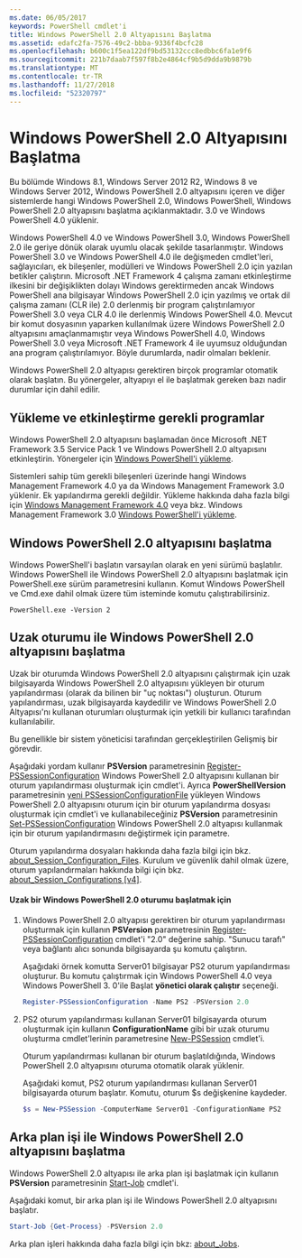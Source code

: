 ```yaml
---
ms.date: 06/05/2017
keywords: PowerShell cmdlet'i
title: Windows PowerShell 2.0 Altyapısını Başlatma
ms.assetid: edafc2fa-7576-49c2-bbba-9336f4bcfc28
ms.openlocfilehash: b600c1f5ea122df9bd53132ccc8edbbc6fa1e9f6
ms.sourcegitcommit: 221b7daab7f597f8b2e4864cf9b5d9dda9b9879b
ms.translationtype: MT
ms.contentlocale: tr-TR
ms.lasthandoff: 11/27/2018
ms.locfileid: "52320797"
---
```

# <a name="starting-the-windows-powershell-20-engine"></a>Windows PowerShell 2.0 Altyapısını Başlatma

Bu bölümde Windows 8.1, Windows Server 2012 R2, Windows 8 ve Windows Server 2012, Windows PowerShell 2.0 altyapısını içeren ve diğer sistemlerde hangi Windows PowerShell 2.0, Windows PowerShell, Windows PowerShell 2.0 altyapısını başlatma açıklanmaktadır. 3.0 ve Windows PowerShell 4.0 yüklenir.

Windows PowerShell 4.0 ve Windows PowerShell 3.0, Windows PowerShell 2.0 ile geriye dönük olarak uyumlu olacak şekilde tasarlanmıştır. Windows PowerShell 3.0 ve Windows PowerShell 4.0 ile değişmeden cmdlet'leri, sağlayıcıları, ek bileşenler, modülleri ve Windows PowerShell 2.0 için yazılan betikler çalıştırın. Microsoft .NET Framework 4 çalışma zamanı etkinleştirme ilkesini bir değişiklikten dolayı Windows gerektirmeden ancak Windows PowerShell ana bilgisayar Windows PowerShell 2.0 için yazılmış ve ortak dil çalışma zamanı (CLR ile) 2.0 derlenmiş bir program çalıştırılamıyor PowerShell 3.0 veya CLR 4.0 ile derlenmiş Windows PowerShell 4.0. Mevcut bir komut dosyasının yaparken kullanılmak üzere Windows PowerShell 2.0 altyapısını amaçlanmamıştır veya Windows PowerShell 4.0, Windows PowerShell 3.0 veya Microsoft .NET Framework 4 ile uyumsuz olduğundan ana program çalıştırılamıyor. Böyle durumlarda, nadir olmaları beklenir.

Windows PowerShell 2.0 altyapısı gerektiren birçok programlar otomatik olarak başlatın. Bu yönergeler, altyapıyı el ile başlatmak gereken bazı nadir durumlar için dahil edilir.

## <a name="installing-and-enabling-required-programs"></a>Yükleme ve etkinleştirme gerekli programlar

Windows PowerShell 2.0 altyapısını başlamadan önce Microsoft .NET Framework 3.5 Service Pack 1 ve Windows PowerShell 2.0 altyapısını etkinleştirin. Yönergeler için [Windows PowerShell'i yükleme](Installing-Windows-PowerShell.md).

Sistemleri sahip tüm gerekli bileşenleri üzerinde hangi Windows Management Framework 4.0 ya da Windows Management Framework 3.0 yüklenir. Ek yapılandırma gerekli değildir. Yükleme hakkında daha fazla bilgi için [Windows Management Framework 4.0](https://go.microsoft.com/fwlink/?LinkID=293881) veya bkz. Windows Management Framework 3.0 [Windows PowerShell'i yükleme](Installing-Windows-PowerShell.md).

## <a name="how-to-start-the-windows-powershell-20-engine"></a>Windows PowerShell 2.0 altyapısını başlatma

Windows PowerShell'i başlatın varsayılan olarak en yeni sürümü başlatılır. Windows PowerShell ile Windows PowerShell 2.0 altyapısını başlatmak için PowerShell.exe sürüm parametresini kullanın. Komut Windows PowerShell ve Cmd.exe dahil olmak üzere tüm isteminde komutu çalıştırabilirsiniz.

```
PowerShell.exe -Version 2
```

## <a name="how-to-start-a-remote-session-with-the-windows-powershell-20-engine"></a>Uzak oturumu ile Windows PowerShell 2.0 altyapısını başlatma

Uzak bir oturumda Windows PowerShell 2.0 altyapısını çalıştırmak için uzak bilgisayarda Windows PowerShell 2.0 altyapısını yükleyen bir oturum yapılandırması (olarak da bilinen bir "uç noktası") oluşturun. Oturum yapılandırması, uzak bilgisayarda kaydedilir ve Windows PowerShell 2.0 Altyapısı'nı kullanan oturumları oluşturmak için yetkili bir kullanıcı tarafından kullanılabilir.

Bu genellikle bir sistem yöneticisi tarafından gerçekleştirilen Gelişmiş bir görevdir.

Aşağıdaki yordam kullanır **PSVersion** parametresinin [Register-PSSessionConfiguration](https://technet.microsoft.com/library/e9152ae2-bd6d-4056-9bc7-dc1893aa29ea) Windows PowerShell 2.0 altyapısını kullanan bir oturum yapılandırması oluşturmak için cmdlet'i. Ayrıca **PowerShellVersion** parametresinin [yeni PSSessionConfigurationFile](https://technet.microsoft.com/library/5f3e3633-6e90-479c-aea9-ba45a1954866) yükleyen Windows PowerShell 2.0 altyapısını oturum için bir oturum yapılandırma dosyası oluşturmak için cmdlet'i ve kullanabileceğiniz **PSVersion** parametresinin [Set-PSSessionConfiguration](https://technet.microsoft.com/library/b21fbad3-1759-4260-b206-dcb8431cd6ea) Windows PowerShell 2.0 altyapısı kullanmak için bir oturum yapılandırmasını değiştirmek için parametre.

Oturum yapılandırma dosyaları hakkında daha fazla bilgi için bkz. [about_Session_Configuration_Files](https://technet.microsoft.com/library/c7217447-1ebf-477b-a8ef-4dbe9a1473b8). Kurulum ve güvenlik dahil olmak üzere, oturum yapılandırmaları hakkında bilgi için bkz. [about_Session_Configurations [v4]](https://technet.microsoft.com/library/a2fbe12a-350c-4d04-be50-24102824e3ab).

#### <a name="to-start-a-remote-windows-powershell-20-session"></a>Uzak bir Windows PowerShell 2.0 oturumu başlatmak için

1. Windows PowerShell 2.0 altyapısı gerektiren bir oturum yapılandırması oluşturmak için kullanın **PSVersion** parametresinin [Register-PSSessionConfiguration](https://technet.microsoft.com/library/e9152ae2-bd6d-4056-9bc7-dc1893aa29ea) cmdlet'i "2.0" değerine sahip. "Sunucu tarafı" veya bağlantı alıcı sonunda bilgisayarda şu komutu çalıştırın.

   Aşağıdaki örnek komutta Server01 bilgisayar PS2 oturum yapılandırması oluşturur. Bu komutu çalıştırmak için Windows PowerShell 4.0 veya Windows PowerShell 3. 0'ile Başlat **yönetici olarak çalıştır** seçeneği.

   ```powershell
   Register-PSSessionConfiguration -Name PS2 -PSVersion 2.0
   ```

2. PS2 oturum yapılandırması kullanan Server01 bilgisayarda oturum oluşturmak için kullanın **ConfigurationName** gibi bir uzak oturumu oluşturma cmdlet'lerinin parametresine [New-PSSession](https://technet.microsoft.com/library/76f6628c-054c-4eda-ba7a-a6f28daaa26f) cmdlet'i.

   Oturum yapılandırması kullanan bir oturum başlatıldığında, Windows PowerShell 2.0 altyapısını oturuma otomatik olarak yüklenir.

   Aşağıdaki komut, PS2 oturum yapılandırması kullanan Server01 bilgisayarda oturum başlatır. Komutu, oturum $s değişkenine kaydeder.

   ```powershell
   $s = New-PSSession -ComputerName Server01 -ConfigurationName PS2
   ```

## <a name="how-to-start-a-background-job-with-the-windows-powershell-20-engine"></a>Arka plan işi ile Windows PowerShell 2.0 altyapısını başlatma

Windows PowerShell 2.0 altyapısı ile arka plan işi başlatmak için kullanın **PSVersion** parametresinin [Start-Job](https://technet.microsoft.com/library/2bc04935-0deb-4ec0-b856-d7290cca6442) cmdlet'i.

Aşağıdaki komut, bir arka plan işi ile Windows PowerShell 2.0 altyapısını başlatır.

```powershell
Start-Job {Get-Process} -PSVersion 2.0
```

Arka plan işleri hakkında daha fazla bilgi için bkz: [about_Jobs](/powershell/module/microsoft.powershell.core/about/about_jobs).